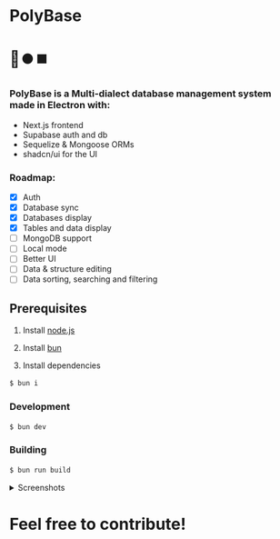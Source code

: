 #  PolyBase 
# 🔼⏺️⏹️
### PolyBase is a Multi-dialect database management system made in Electron with:
- Next.js frontend
- Supabase auth and db
- Sequelize & Mongoose ORMs
- shadcn/ui for the UI

### Roadmap: 
- [x] Auth
- [x] Database sync
- [x] Databases display
- [x] Tables and data display
- [ ] MongoDB support
- [ ] Local mode
- [ ] Better UI
- [ ] Data & structure editing
- [ ] Data sorting, searching and filtering

## Prerequisites

1. Install [node.js](https://nodejs.org/)

2. Install [bun](https://bun.sh/)

3. Install dependencies
```bash
$ bun i
```
### Development
```bash
$ bun dev
```

### Building
```bash
$ bun run build
```
<details>
    <summary>Screenshots</summary>
    <img src="github/assets/ui.png" alt="Interface" />
    <img src="github/assets/add.png" alt="Add database dialog" />
    <img src="github/assets/login.png" alt="Login screen" />
    <img src="github/assets/light.png" alt="Light mode" />
</details>

# Feel free to contribute!
